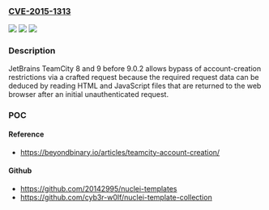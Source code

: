 ### [CVE-2015-1313](https://cve.mitre.org/cgi-bin/cvename.cgi?name=CVE-2015-1313)
![](https://img.shields.io/static/v1?label=Product&message=n%2Fa&color=blue)
![](https://img.shields.io/static/v1?label=Version&message=n%2Fa&color=blue)
![](https://img.shields.io/static/v1?label=Vulnerability&message=n%2Fa&color=brighgreen)

### Description

JetBrains TeamCity 8 and 9 before 9.0.2 allows bypass of account-creation restrictions via a crafted request because the required request data can be deduced by reading HTML and JavaScript files that are returned to the web browser after an initial unauthenticated request.

### POC

#### Reference
- https://beyondbinary.io/articles/teamcity-account-creation/

#### Github
- https://github.com/20142995/nuclei-templates
- https://github.com/cyb3r-w0lf/nuclei-template-collection


